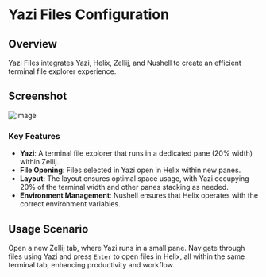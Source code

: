 # Yazi Files Configuration

## Overview

Yazi Files integrates Yazi, Helix, Zellij, and Nushell to create an efficient terminal file explorer experience.

## Screenshot

![image](https://github.com/luccahuguet/yazi/assets/27565287/18d82836-742c-4318-87b2-b99ffdb13a96)


### Key Features
- **Yazi**: A terminal file explorer that runs in a dedicated pane (20% width) within Zellij.
- **File Opening**: Files selected in Yazi open in Helix within new panes.
- **Layout**: The layout ensures optimal space usage, with Yazi occupying 20% of the terminal width and other panes stacking as needed.
- **Environment Management**: Nushell ensures that Helix operates with the correct environment variables.

## Usage Scenario

Open a new Zellij tab, where Yazi runs in a small pane. Navigate through files using Yazi and press `Enter` to open files in Helix, all within the same terminal tab, enhancing productivity and workflow.
